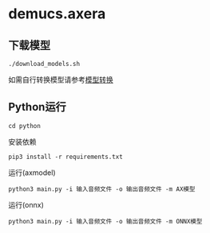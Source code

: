# demucs.axera

## 下载模型
```
./download_models.sh
```

如需自行转换模型请参考[模型转换](model_convert/README.md)

## Python运行 
```
cd python
```

安装依赖  
```
pip3 install -r requirements.txt
```

运行(axmodel)
```
python3 main.py -i 输入音频文件 -o 输出音频文件 -m AX模型
```

运行(onnx)
```
python3 main.py -i 输入音频文件 -o 输出音频文件 -m ONNX模型
```